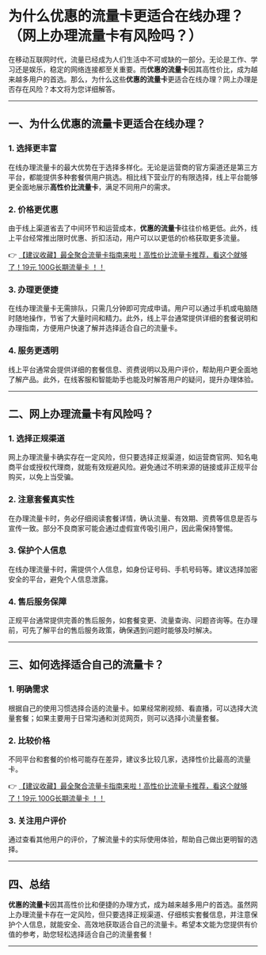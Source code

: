 # 为什么优惠的流量卡更适合在线办理？（网上办理流量卡有风险吗？）

在移动互联网时代，流量已经成为人们生活中不可或缺的一部分。无论是工作、学习还是娱乐，稳定的网络连接都至关重要。而**优惠的流量卡**因其高性价比，成为越来越多用户的首选。那么，为什么这些**优惠的流量卡**更适合在线办理？网上办理是否存在风险？本文将为您详细解答。

---

## 一、为什么优惠的流量卡更适合在线办理？

### 1. **选择更丰富**
在线办理流量卡的最大优势在于选择多样化。无论是运营商的官方渠道还是第三方平台，都能提供多种套餐供用户挑选。相比线下营业厅的有限选择，线上平台能够更全面地展示**高性价比流量卡**，满足不同用户的需求。

### 2. **价格更优惠**
由于线上渠道省去了中间环节和运营成本，**优惠的流量卡**往往价格更低。此外，线上平台经常推出限时优惠、折扣活动，用户可以以更低的价格获取更多流量。

👉 [【建议收藏】最全聚合流量卡指南来啦！高性价比流量卡推荐，看这个就够了！19元 100G长期流量卡 ！！](https://bit.ly/Liuliangka)

### 3. **办理更便捷**
在线办理流量卡无需排队，只需几分钟即可完成申请。用户可以通过手机或电脑随时随地操作，节省了大量时间和精力。此外，线上平台通常提供详细的套餐说明和办理指南，方便用户快速了解并选择适合自己的流量卡。

### 4. **服务更透明**
线上平台通常会提供详细的套餐信息、资费说明以及用户评价，帮助用户更全面地了解产品。此外，在线客服和智能助手也能及时解答用户的疑问，提升办理体验。

---

## 二、网上办理流量卡有风险吗？

### 1. **选择正规渠道**
网上办理流量卡确实存在一定风险，但只要选择正规渠道，如运营商官网、知名电商平台或授权代理商，就能有效规避风险。避免通过不明来源的链接或非正规平台购买，以免上当受骗。

### 2. **注意套餐真实性**
在办理流量卡时，务必仔细阅读套餐详情，确认流量、有效期、资费等信息是否与宣传一致。部分不良商家可能会通过虚假宣传吸引用户，因此需保持警惕。

### 3. **保护个人信息**
在线办理流量卡时，需提供个人信息，如身份证号码、手机号码等。建议选择加密安全的平台，避免个人信息泄露。

### 4. **售后服务保障**
正规平台通常提供完善的售后服务，如套餐变更、流量查询、问题咨询等。在办理前，可先了解平台的售后服务政策，确保遇到问题时能够及时解决。

---

## 三、如何选择适合自己的流量卡？

### 1. **明确需求**
根据自己的使用习惯选择合适的流量卡。如果经常刷视频、看直播，可以选择大流量套餐；如果主要用于日常沟通和浏览网页，则可以选择小流量套餐。

### 2. **比较价格**
不同平台和套餐的价格可能存在差异，建议多比较几家，选择性价比最高的流量卡。

👉 [【建议收藏】最全聚合流量卡指南来啦！高性价比流量卡推荐，看这个就够了！19元 100G长期流量卡 ！！](https://bit.ly/Liuliangka)

### 3. **关注用户评价**
通过查看其他用户的评价，了解流量卡的实际使用体验，帮助自己做出更明智的选择。

---

## 四、总结

**优惠的流量卡**因其高性价比和便捷的办理方式，成为越来越多用户的首选。虽然网上办理流量卡存在一定风险，但只要选择正规渠道、仔细核实套餐信息，并注意保护个人信息，就能安全、高效地获取适合自己的流量卡。希望本文能为您提供有价值的参考，助您轻松选择适合自己的流量套餐！

---